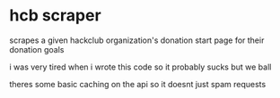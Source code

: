 # hcb scraper

scrapes a given hackclub organization's donation start page for their donation goals

i was very tired when i wrote this code so it probably sucks but we ball

theres some basic caching on the api so it doesnt just spam requests
